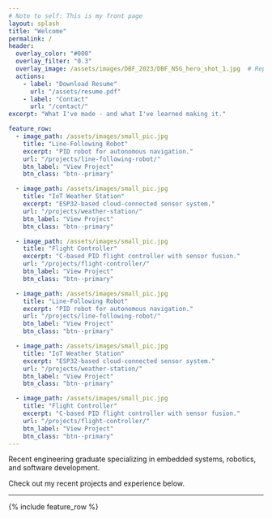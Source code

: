 ```yaml
---
# Note to self: This is my front page
layout: splash
title: "Welcome"
permalink: /
header:
  overlay_color: "#000"
  overlay_filter: "0.3"
  overlay_image: /assets/images/DBF_2023/DBF_N5G_hero_shot_1.jpg  # Replace with your image path
  actions:
    - label: "Download Resume"
      url: "/assets/resume.pdf"
    - label: "Contact"
      url: "/contact/"
excerpt: "What I've made - and what I've learned making it."

feature_row:
  - image_path: /assets/images/small_pic.jpg
    title: "Line-Following Robot"
    excerpt: "PID robot for autonomous navigation."
    url: "/projects/line-following-robot/"
    btn_label: "View Project"
    btn_class: "btn--primary"

  - image_path: /assets/images/small_pic.jpg
    title: "IoT Weather Station"
    excerpt: "ESP32-based cloud-connected sensor system."
    url: "/projects/weather-station/"
    btn_label: "View Project"
    btn_class: "btn--primary"

  - image_path: /assets/images/small_pic.jpg
    title: "Flight Controller"
    excerpt: "C-based PID flight controller with sensor fusion."
    url: "/projects/flight-controller/"
    btn_label: "View Project"
    btn_class: "btn--primary"

  - image_path: /assets/images/small_pic.jpg
    title: "Line-Following Robot"
    excerpt: "PID robot for autonomous navigation."
    url: "/projects/line-following-robot/"
    btn_label: "View Project"
    btn_class: "btn--primary"

  - image_path: /assets/images/small_pic.jpg
    title: "IoT Weather Station"
    excerpt: "ESP32-based cloud-connected sensor system."
    url: "/projects/weather-station/"
    btn_label: "View Project"
    btn_class: "btn--primary"

  - image_path: /assets/images/small_pic.jpg
    title: "Flight Controller"
    excerpt: "C-based PID flight controller with sensor fusion."
    url: "/projects/flight-controller/"
    btn_label: "View Project"
    btn_class: "btn--primary"
---
```


Recent engineering graduate specializing in embedded systems, robotics, and software development.

Check out my recent projects and experience below.

---

{% include feature_row %}
